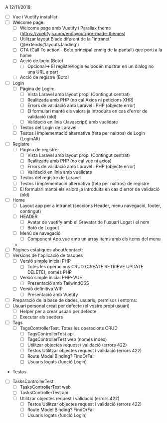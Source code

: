 A 12/11/2018:

- [ ] Vue i Vuetify instal·lat
- [ ] Welcome page:
  - [ ] Welcome page amb Vuetify i Parallax theme (https://vuetifyjs.com/en/layout/pre-made-themes)
  - [ ] Utilitzar layout Blade diferent de la "intranet" (@extends('layouts.landing')
  - [ ] CTA (Call To action - Boto principal enmig de la pantall) que porti a la home
  - [ ] Acció de login (Boto)
    - [ ] Opcional-> El registre/login es poden mostrar en un dialog no una URL a part
  - [ ] Acció de registre (Boto)
- [ ] Login
  - [ ] Pàgina de Login: 
    - [ ] Vista Laravel amb layout propi (Contingut centrat)
    - [ ] Realitzada amb PHP (no cal Axios ni peticions XHR)
    - [ ] Errors de validació amb Laravel i PHP (objecte error)
    - [ ] El formulari manté els valors ja introduits en cas d'error de validació (old)
    - [ ] Validació en línia (Javascript) amb vuelidate
  - [ ] Testos del Login de Laravel
  - [ ] Testos i implementació alternativa (feta per naltros) de Login (LoginAlt)
- [ ] Registre
  - [ ] Pàgina de registre: 
    - [ ] Vista Laravel amb layout propi (Contingut centrat)
    - [ ] Realitzada amb PHP (no cal vue ni axios)
    - [ ] Errors de validació amb Laravel i PHP (objecte error)
    - [ ] Validació en línia amb vuelidate
  - [ ] Testos del registre de Laravel
  - [ ] Testos i implementació alternativa (feta per naltros) de registre
  - [ ] El formulari manté els valors ja introduits en cas d'error de validació (old)
- [ ] Home
  - [ ] Layout app per a intranet (seccions Header, menu navegació, footer, contingut)
  - [ ] HEADER
    - [ ] Avatar de vuetify amb el Gravatar de l'usuari Logat i el nom
    - [ ] Botó de Logout
  - [ ] Menú de navegació
    - [ ]  Component App.vue amb un array items amb els items del menu
  -
- [ ] Pàgines estatíques about/contact:
- [ ] Versions de l'aplicació de tasques
  - [ ] Versió simple inicial PHP
    - [ ] Totes les operacions CRUD (CREATE RETRIEVE UPDATE DELETE), només PHP
  - [ ] Versió simple inicial PHP+VUE  
    - [ ] Presentació amb TailwindCSS   
  - [ ] Versió definitiva  WIP
    - [ ] Presentació amb Vuetify
- [ ] Preparació de la base de dades, usuaris, permisos i entorns:
 - [ ] Usuari personal creat per defecte (el vostre propi usuari)
   - [ ] Helper per a crear usuari per defecte
   - [ ] Executar als seeders
- [ ] Tags
  - [ ] TagsControllerTest. Totes les operacions CRUD
    - [ ] TagsControllerTest api   
    - [ ] TagsControllerTest web (només index)
    - [ ] Utilitzar objectes request i validació (errors 422)
    - [ ] Testos Utilitzar objectes request i validació (errors 422)
    - [ ] Route Model Binding? FindOrFail
    - [ ] Usuaris logats (funció Login)
- Testos
 - [ ] TasksControllerTest
   - [ ] TasksControllerTest web
   - [ ] TasksControllerTest api
    - [ ] Utilitzar objectes request i validació (errors 422)
       - [ ] Testos Utilitzar objectes request i validació (errors 422)
       - [ ] Route Model Binding? FindOrFail
       - [ ] Usuaris logats (funció Login)

